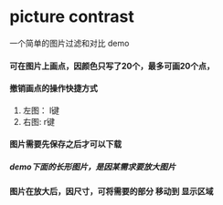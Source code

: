 # picture contrast

一个简单的图片过滤和对比 demo

#### 可在图片上画点，因颜色只写了20个，最多可画20个点，

#### 撤销画点的操作快捷方式
1. 左图： l键
2. 右图:  r键

#### 图片需要先保存之后才可以下载

##### demo下面的长形图片，是因某需求要放大图片

#### 图片在放大后，因尺寸，可将需要的部分 移动到 显示区域
